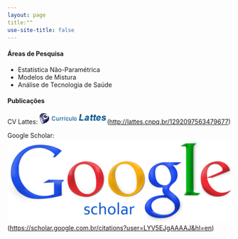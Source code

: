 ```yaml
---
layout: page
title:""
use-site-title: false
---
```


<link rel="stylesheet" href="https://use.fontawesome.com/releases/v5.2.0/css/all.css" integrity="sha384-hWVjflwFxL6sNzntih27bfxkr27PmbbK/iSvJ+a4+0owXq79v+lsFkW54bOGbiDQ" crossorigin="anonymous">
       
#### <i class="fas fa-chart-bar"></i> Áreas de Pesquisa

* Estatística Não-Paramétrica
* Modelos de Mistura
* Análise de Tecnologia de Saúde

#### <i class="fas fa-book"></i> Publicações

CV Lattes: ![Abrir Lattes](img/lattes-logo.png)(http://lattes.cnpq.br/1292097563479677)

Google Scholar: ![Abrir Google Scholar](img/Google_Scholar_logo.png)(https://scholar.google.com.br/citations?user=LYV5EJgAAAAJ&hl=en)
